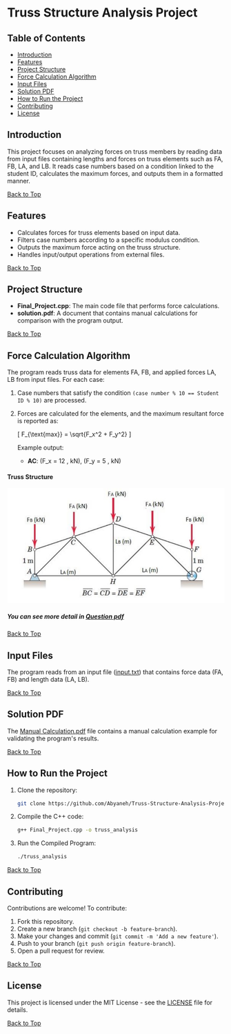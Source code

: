 # Truss Structure Analysis Project

## Table of Contents
- [Introduction](#introduction)
- [Features](#features)
- [Project Structure](#project-structure)
- [Force Calculation Algorithm](#force-calculation-algorithm)
- [Input Files](#input-files)
- [Solution PDF](#solution-pdf)
- [How to Run the Project](#how-to-run-the-project)
- [Contributing](#contributing)
- [License](#license)

## Introduction
This project focuses on analyzing forces on truss members by reading data from input files containing lengths and forces on truss elements such as FA, FB, LA, and LB. It reads case numbers based on a condition linked to the student ID, calculates the maximum forces, and outputs them in a formatted manner.

[Back to Top](#table-of-contents)
## Features
- Calculates forces for truss elements based on input data.
- Filters case numbers according to a specific modulus condition.
- Outputs the maximum force acting on the truss structure.
- Handles input/output operations from external files.

[Back to Top](#table-of-contents)
## Project Structure
- **Final_Project.cpp**: The main code file that performs force calculations.
- **solution.pdf**: A document that contains manual calculations for comparison with the program output.

[Back to Top](#table-of-contents)
## Force Calculation Algorithm
The program reads truss data for elements FA, FB, and applied forces LA, LB from input files. For each case:
1. Case numbers that satisfy the condition `(case number % 10 == Student ID % 10)` are processed.
2. Forces are calculated for the elements, and the maximum resultant force is reported as:
   
   \[
   F_{\text{max}} = \sqrt{F_x^2 + F_y^2}
   \]
   
   Example output:
   - **AC**: \(F_x = 12 \, kN\), \(F_y = 5 \, kN\)

#### Truss Structure
![Truss Structure](https://github.com/Abyaneh/Truss-Structure-Analysis-Project/blob/main/truss-structure-image.jpg)

##### You can see more detail in [Question pdf](https://github.com/Abyaneh/Truss-Structure-Analysis-Project/blob/main/Question.pdf)

[Back to Top](#table-of-contents)
## Input Files

The program reads from an input file ([input.txt](https://github.com/Abyaneh/Truss-Structure-Analysis-Project/blob/main/input.txt)) that contains force data (FA, FB) and length data (LA, LB).

[Back to Top](#table-of-contents)
## Solution PDF
The [Manual Calculation.pdf](https://github.com/Abyaneh/Truss-Structure-Analysis-Project/blob/main/Manual%20Calculation.pdf) file contains a manual calculation example for validating the program's results.

[Back to Top](#table-of-contents)
## How to Run the Project
1. Clone the repository:
   ```bash
   git clone https://github.com/Abyaneh/Truss-Structure-Analysis-Project/tree/main
   ```
2. Compile the C++ code:
   ```bash
   g++ Final_Project.cpp -o truss_analysis
    ```
3. Run the Compiled Program:
    ```bash
   ./truss_analysis
   ```

[Back to Top](#table-of-contents)
## Contributing
Contributions are welcome! To contribute:
1. Fork this repository.
2. Create a new branch (`git checkout -b feature-branch`).
3. Make your changes and commit (`git commit -m 'Add a new feature'`).
4. Push to your branch (`git push origin feature-branch`).
5. Open a pull request for review.

[Back to Top](#table-of-contents)

## License
This project is licensed under the MIT License - see the [LICENSE](https://github.com/Abyaneh/rotten_and_fresh/blob/main/LICENSE) file for details.

[Back to Top](#table-of-contents)

